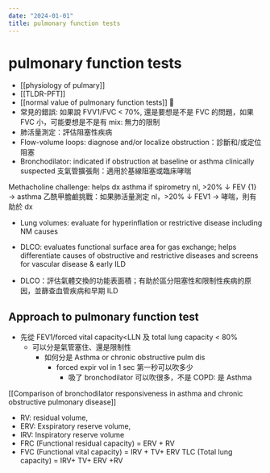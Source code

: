 ```yaml
---
date: "2024-01-01"
title: pulmonary function tests
---
```



# pulmonary function tests

- [[physiology of pulmary]]
- [[TLDR-PFT]]
- [[normal value of pulmonary function tests]] 󰒗
- 常見的錯誤: 如果說 FVV1/FVC < 70%, 還是要想是不是 FVC 的問題，如果 FVC 小，可能要想是不是有 mix: 無力的限制
- 肺活量測定：評估阻塞性疾病
- Flow-volume loops: diagnose and/or localize obstruction：診斷和/或定位阻塞
- Bronchodilator: indicated if obstruction at baseline or asthma clinically suspected
  支氣管擴張劑：適用於基線阻塞或臨床哮喘

Methacholine challenge: helps dx asthma if spirometry nl, >20% ↓ FEV {1} → asthma
乙酰甲膽鹼挑戰：如果肺活量測定 nl，>20% ↓ FEV1 → 哮喘，則有助於 dx

- Lung volumes: evaluate for hyperinflation or restrictive disease including NM
  causes

- DLCO: evaluates functional surface area for gas exchange; helps differentiate causes of obstructive and restrictive diseases and screens for vascular disease & early ILD
- DLCO：評估氣體交換的功能表面積；有助於區分阻塞性和限制性疾病的原因，並篩查血管疾病和早期 ILD

## Approach to pulmonary function test

- 先從 FEV1/forced vital capacity<LLN 及 total lung capacity < 80%
  - 可以分是氣管塞住、還是限制性
    - 如何分是 Asthma or chronic obstructive pulm dis
      - forced expir vol in 1 sec 第一秒可以吹多少
        - 吸了 bronchodilator 可以吹很多，不是 COPD: 是 Asthma

[[Comparison of bronchodilator responsiveness in asthma and chronic obstructive pulmonary disease]]

- RV: residual volume,
- ERV: Exspiratory reserve volume,
- IRV: Inspiratory reserve volume
- FRC (Functional residual capacity) = ERV + RV
- FVC (Functional vital capacity) = IRV + TV+ ERV TLC (Total lung capacity) = IRV+ TV+ ERV +RV
